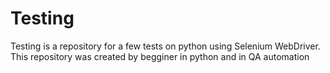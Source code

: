 # Testing

Testing is a repository for a few tests on python using Selenium WebDriver.
This repository was created by begginer in python and in QA automation 
